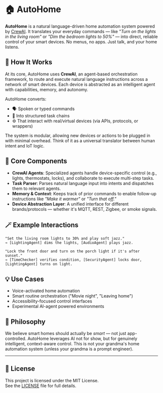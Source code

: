# 🏠 AutoHome

**AutoHome** is a natural language-driven home automation system powered by [CrewAI](https://crewai.io). It translates your everyday commands — like _"Turn on the lights in the living room"_ or _"Dim the bedroom lights to 50%"_ — into direct, reliable control of your smart devices. No menus, no apps. Just talk, and your home listens.

## 🧠 How It Works

At its core, AutoHome uses **CrewAI**, an agent-based orchestration framework, to route and execute natural language instructions across a network of smart devices. Each device is abstracted as an intelligent agent with capabilities, memory, and autonomy.

AutoHome converts:
- 🗣️ Spoken or typed commands  
- 🔀 Into structured task chains  
- ⚙️ That interact with real/virtual devices (via APIs, protocols, or wrappers)

The system is modular, allowing new devices or actions to be plugged in with minimal overhead. Think of it as a universal translator between human intent and IoT logic.

## 🧩 Core Components

- **CrewAI Agents**: Specialized agents handle device-specific control (e.g., lights, thermostats, locks), and collaborate to execute multi-step tasks.
- **Task Parser**: Parses natural language input into intents and dispatches them to relevant agents.
- **Memory & Context**: Keeps track of prior commands to enable follow-up instructions like _"Make it warmer"_ or _"Turn that off."_
- **Device Abstraction Layer**: A unified interface for different brands/protocols — whether it's MQTT, REST, Zigbee, or smoke signals.

## 🪄 Example Interactions

```text
"Set the living room lights to 30% and play soft jazz."
→ [LightingAgent] dims the lights, [AudioAgent] plays jazz.

"Lock the front door and turn on the porch light if it's after sunset."
→ [TimeChecker] verifies condition, [SecurityAgent] locks door, [LightingAgent] turns on light.
```

## 💡 Use Cases

- Voice-activated home automation
- Smart routine orchestration ("Movie night", "Leaving home")
- Accessibility-focused control interfaces
- Experimental AI-agent powered environments

## 🚀 Philosophy

We believe smart homes should actually be _smart_ — not just app-controlled. AutoHome leverages AI not for show, but for genuinely intelligent, context-aware control. This is not your grandma's home automation system (unless your grandma is a prompt engineer).

---

## 📝 License

This project is licensed under the MIT License.  
See the [LICENSE](./LICENSE) file for full details.